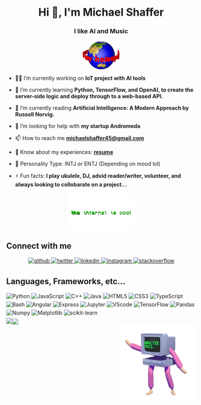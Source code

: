 <h1 align="center">Hi 👋, I'm Michael Shaffer</h1>

<h3 align="center">I like AI and Music</h3>
<p align="center">
    <img align="center" alt="homepage" width="20%" src="files/homepage.gif">
</p>

- 🧑‍💻 I’m currently working on **IoT project with AI tools**

- 🌱 I’m currently learning **Python, TensorFlow, and OpenAI, to create the server-side logic and deploy through to a web-based API.**

- 👯 I’m currently reading **Artificial Intelligence: A Modern Approach by Russell Norvig.**

- 🤝 I’m looking for help with **my startup Andromeda**

- 📫 How to reach me **michaelshaffer45@gmail.com**

- 💯 Know about my experiences: **[resume](files/resume.pdf)**

- 🤔 Personality Type: INTJ or ENTJ (Depending on mood lol)

- ⚡ Fun facts: **I play ukulele, DJ, advid reader/writer, volunteer, and always looking to collobarate on a project...**

<p align="center">
<img align="center" alt="theinternetiscool" width="35%" src="files/coolinternet.gif">
</p>

## Connect with me

<div align="center">
<a href="https://github.com/ShafferMichael" target="_blank">
<img src=https://img.shields.io/badge/github-%2324292e.svg?&style=for-the-badge&logo=github&logoColor=white alt=github style="margin-bottom: 5px;" />
</a>
<a href="https://twitter.com/MichaelPShaffer" target="_blank">
<img src=https://img.shields.io/badge/twitter-%2300acee.svg?&style=for-the-badge&logo=twitter&logoColor=white alt=twitter style="margin-bottom: 5px;" />
</a>
<a href="https://linkedin.com/in/michael-p-shaffer" target="_blank">
<img src=https://img.shields.io/badge/linkedin-%231E77B5.svg?&style=for-the-badge&logo=linkedin&logoColor=white alt=linkedin style="margin-bottom: 5px;" />
</a>
<a href="https://instagram.com/michael._.shaffer" target="_blank">
<img src=https://img.shields.io/badge/instagram-%23000000.svg?&style=for-the-badge&logo=instagram&logoColor=white alt=instagram style="margin-bottom: 5px;" />
</a>
<a href="https://stackoverflow.com/users/20236815/michael-shaffer?tab=profile" target="_blank">
<img src=https://img.shields.io/badge/stackoverflow-%23F28032.svg?&style=for-the-badge&logo=stackoverflow&logoColor=white alt=stackoverflow style="margin-bottom: 5px;" />
</a>  
</div>

## Languages, Frameworks, etc...

<div align="left">
<img src="https://img.shields.io/badge/Python-3776AB?style=for-the-badge&logo=python&logoColor=white" alt="Python" style="margin-bottom: 5px;" />
<img src="https://img.shields.io/badge/JavaScript-F7DF1E?style=for-the-badge&logo=javascript&logoColor=black" alt="JavaScript" style="margin-bottom: 5px;" />
<img src="https://img.shields.io/badge/C++-00599C?style=for-the-badge&logo=cplusplus&logoColor=white" alt="C++" style="margin-bottom: 5px;" />
<img src="https://img.shields.io/badge/Java-ED8B00?style=for-the-badge&logo=openjdk&logoColor=white" alt="Java" style="margin-bottom: 5px;" />
<img src="https://img.shields.io/badge/HTML5-E34F26?style=for-the-badge&logo=html5&logoColor=white" alt="HTML5" style="margin-bottom: 5px;" />
<img src="https://img.shields.io/badge/CSS3-1572B6?style=for-the-badge&logo=css3&logoColor=white" alt="CSS3" style="margin-bottom: 5px;" />
<img src="https://img.shields.io/badge/TypeScript-3178C6?style=for-the-badge&logo=typescript&logoColor=white" alt="TypeScript" style="margin-bottom: 5px;" />
<img src="https://img.shields.io/badge/Bash-4EAA25?style=for-the-badge&logo=gnu-bash&logoColor=white" alt="Bash" style="margin-bottom: 5px;" />
<img src="https://img.shields.io/badge/angular-%23DD0031.svg?style=for-the-badge&logo=angular&logoColor=white" alt="Angular" style="margin-bottom: 5px;"/>
<img src="https://img.shields.io/badge/express.js-%23404d59.svg?style=for-the-badge&logo=express&logoColor=%2361DAFB" alt="Express" style="margin-bottom: 5px;"/>
<img src="https://img.shields.io/badge/jupyter-%23FA0F00.svg?style=for-the-badge&logo=jupyter&logoColor=white" alt="Jupyter" style="margin-bottom: 5px;"/>
<img src="https://img.shields.io/badge/Visual%20Studio%20Code-0078d7.svg?style=for-the-badge&logo=visual-studio-code&logoColor=white" alt="VScode" style="margin-bottom: 5px;"/>
<img src="https://img.shields.io/badge/TensorFlow-%23FF6F00.svg?style=for-the-badge&logo=TensorFlow&logoColor=white" alt="TensorFlow" style="margin-bottom: 5px;"/>
<img src="https://img.shields.io/badge/pandas-%23150458.svg?style=for-the-badge&logo=pandas&logoColor=white" alt="Pandas" style="margin-bottom: 5px;"/>
<img src="https://img.shields.io/badge/numpy-%23013243.svg?style=for-the-badge&logo=numpy&logoColor=white" alt="Numpy" style="margin-bottom: 5px;"/>
<img src="https://img.shields.io/badge/Matplotlib-%23ffffff.svg?style=for-the-badge&logo=Matplotlib&logoColor=black" alt="Matplotlib" style="margin-bottom: 5px;"/>
<img src="https://img.shields.io/badge/scikit--learn-%23F7931E.svg?style=for-the-badge&logo=scikit-learn&logoColor=white" alt="scikit-learn" style="margin-bottom: 5px;"/>
</div>

<img src="https://github-readme-stats-sigma-five.vercel.app/api?username=shaffermichael&show_files=true&count_private=true&hide_border=true" align="left" />

<div align="left"><img src="https://github-readme-stats-sigma-five.vercel.app/api/top-langs/?username=shaffermichael&hide_border=true&layout=compact" align="center" /></div>

<img align="right" alt="analmyzer" src="files/analyzer.gif">
